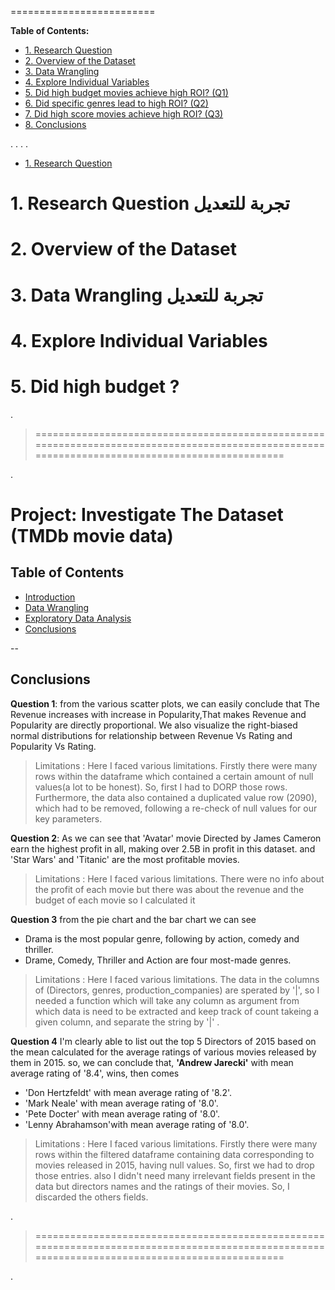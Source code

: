 
=========================



**Table of Contents:**


* [1. Research Question](#ch1)
* [2. Overview of the Dataset](#ch2)
* [3. Data Wrangling](#ch3)
* [4. Explore Individual Variables](#ch4)
* [5. Did high budget movies achieve high ROI? (Q1)](#ch5)
* [6. Did specific genres lead to high ROI? (Q2)](#ch6)
* [7. Did high score movies achieve high ROI? (Q3)](#ch7)
* [8. Conclusions](#ch8)




.
.
.
.


* [1. Research Question](#ch1)

# 1. Research Question<a class="anchor" id="ch1"></a>  تجربة للتعديل


# 2. Overview of the Dataset<a class="anchor" id="ch2"></a>

# 3. Data Wrangling<a class="anchor" id="ch3"></a> تجربة للتعديل

# 4. Explore Individual Variables<a class="anchor" id="ch4"></a>

# 5. Did high budget ? <a class="anchor" id="ch5"></a>






.


> ===============================================================================================================================================


.


# Project: Investigate The Dataset (TMDb movie data)

## Table of Contents
<ul>
<li><a href="#intro">Introduction</a></li>
<li><a href="#wrangling">Data Wrangling</a></li>
<li><a href="#eda">Exploratory Data Analysis</a></li>
<li><a href="#conclusions">Conclusions</a></li>
</ul>



--



<a id='conclusions'></a>
## Conclusions


**Question 1**: from the various scatter plots, we can easily conclude that The Revenue increases with increase in Popularity,That makes Revenue and Popularity are directly proportional. We also visualize the right-biased normal distributions for relationship between Revenue Vs Rating and Popularity Vs Rating.
> Limitations : Here I faced various limitations. Firstly there were many rows within the dataframe which contained a certain amount of null values(a lot to be honest). So, first I had to DORP those rows. Furthermore, the data also contained a duplicated value row (2090), which had to be removed, following a re-check of null values for our key parameters.

**Question 2**: As we can see that 'Avatar' movie Directed by James Cameron earn the highest profit in all, making over 2.5B in profit in this dataset. and 'Star Wars' and 'Titanic' are the most profitable movies. 
> Limitations : Here I faced various limitations. There were no info about the profit of each movie but there was about the revenue and the budget of each movie so I calculated it

**Question 3** from the pie chart and the bar chart we can see 
* Drama is the most popular genre, following by action, comedy and thriller.
* Drame, Comedy, Thriller and Action are four most-made genres.
> Limitations : Here I faced various limitations. The data in the columns of (Directors, genres, production_companies) are sperated by '|', so I needed a function which will take any column as argument from which data is need to be extracted and keep track of count takeing a given column, and separate the string by '|' .

**Question 4** I'm clearly able to list out the top 5 Directors of 2015 based on the mean calculated for the average ratings of various movies released by them in 2015. so, we can conclude that, **'Andrew Jarecki'** with mean average rating of '8.4', wins, then comes 
* 'Don Hertzfeldt' with mean average rating of '8.2'.
* 'Mark Neale' with mean average rating of '8.0'.
* 'Pete Docter' with mean average rating of '8.0'.
* 'Lenny Abrahamson'with mean average rating of '8.0'.
> Limitations : Here I faced various limitations. Firstly there were many rows within the filtered dataframe containing data corresponding to movies released in 2015, having null values. So, first we had to drop those entries. also I didn't need many irrelevant fields present in the data but directors names and the ratings of their movies. So, I discarded the others fields.





.


> ===============================================================================================================================================


.
